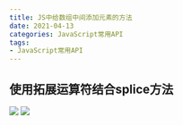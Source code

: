 ```yaml
---
title: JS中给数组中间添加元素的方法
date: 2021-04-13
categories: JavaScript常用API
tags: 
- JavaScript常用API
---
```

## 使用拓展运算符结合splice方法
![](https://img-blog.csdnimg.cn/img_convert/b6bde236964663312ac30e1c14e71778.png)
![](https://img-blog.csdnimg.cn/img_convert/a6dd7bf3569ca187cae5a7232dda6b60.png)
